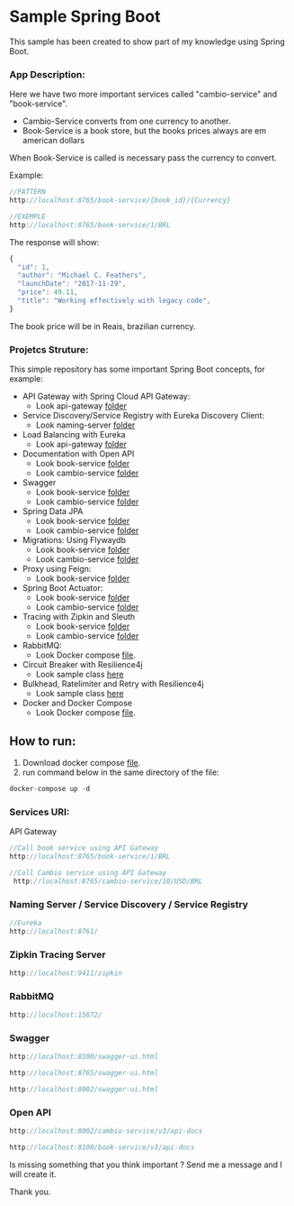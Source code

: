 # Sample Spring Boot

This sample has been created to show part of my knowledge using Spring Boot.

### App Description:

Here we have two more important services called "cambio-service" and "book-service".

- Cambio-Service converts from one currency to another.
- Book-Service is a book store, but the books prices always are em american dollars

When Book-Service is called is necessary pass the currency to convert.

 

Example:

```jsx
//PATTERN
http://localhost:8765/book-service/{book_id}/{Currency}

//EXEMPLE
http://localhost:8765/book-service/1/BRL
```

The response will show:

```jsx
{
  "id": 1,
  "author": "Michael C. Feathers",
  "launchDate": "2017-11-29",
  "price": 49.11,
  "title": "Working effectively with legacy code",
}
```

The book price will be in Reais, brazilian currency. 

### Projetcs Struture:

This simple repository has some important Spring Boot concepts, for example:

 

- API Gateway with Spring Cloud API Gateway:
    - Look api-gateway [folder](https://github.com/jeremiasrg/sample-springboot/tree/main/api-gateway)
- Service Discovery/Service Registry with Eureka Discovery Client:
    - Look naming-server [folder](https://github.com/jeremiasrg/sample-springboot/tree/main/naming-server)
- Load Balancing with Eureka
    - Look api-gateway [folder](https://github.com/jeremiasrg/sample-springboot/tree/main/api-gateway)
- Documentation with Open API
    - Look book-service [folder](https://github.com/jeremiasrg/sample-springboot/tree/main/book-service)
    - Look cambio-service [folder](https://github.com/jeremiasrg/sample-springboot/tree/main/cambio-service)
- Swagger
    - Look book-service [folder](https://github.com/jeremiasrg/sample-springboot/tree/main/book-service)
    - Look cambio-service [folder](https://github.com/jeremiasrg/sample-springboot/tree/main/cambio-service)
- Spring Data JPA
    - Look book-service [folder](https://github.com/jeremiasrg/sample-springboot/tree/main/book-service)
    - Look cambio-service [folder](https://github.com/jeremiasrg/sample-springboot/tree/main/cambio-service)
- Migrations: Using Flywaydb
    - Look book-service [folder](https://github.com/jeremiasrg/sample-springboot/tree/main/book-service)
    - Look cambio-service [folder](https://github.com/jeremiasrg/sample-springboot/tree/main/cambio-service)
- Proxy using Feign:
    - Look book-service [folder](https://github.com/jeremiasrg/sample-springboot/tree/main/book-service)
- Spring Boot Actuator:
    - Look book-service [folder](https://github.com/jeremiasrg/sample-springboot/tree/main/book-service)
    - Look cambio-service [folder](https://github.com/jeremiasrg/sample-springboot/tree/main/cambio-service)
- Tracing with Zipkin and Sleuth
    - Look book-service [folder](https://github.com/jeremiasrg/sample-springboot/tree/main/book-service)
    - Look cambio-service [folder](https://github.com/jeremiasrg/sample-springboot/tree/main/cambio-service)
- RabbitMQ:
    - Look Docker compose [file](https://github.com/jeremiasrg/sample-springboot/blob/main/docker-compose.yml).
- Circuit Breaker with Resilience4j
    - Look sample class [here](https://github.com/jeremiasrg/sample-springboot/blob/main/book-service/src/main/java/br/com/jr/controller/FakeController.java) [](https://github.com/jeremiasrg/sample-springboot/tree/main/api-gateway)
- Bulkhead, Ratelimiter and Retry with Resilience4j
    - Look sample class [here](https://github.com/jeremiasrg/sample-springboot/blob/main/book-service/src/main/java/br/com/jr/controller/FakeController.java) [](https://github.com/jeremiasrg/sample-springboot/tree/main/api-gateway)
- Docker and Docker Compose
    - Look Docker compose [file](https://github.com/jeremiasrg/sample-springboot/blob/main/docker-compose.yml).

## How to run:

1. Download docker compose [file](https://github.com/jeremiasrg/sample-springboot/blob/main/docker-compose.yml).
2. run command below in the same directory of the file:

```jsx
docker-compose up -d
```

### Services URI:

API Gateway

```jsx
//Call book service using API Gateway
http://localhost:8765/book-service/1/BRL

//Call Cambio service using API Gateway
 http://localhost:8765/cambio-service/10/USD/BRL

```

### Naming Server / Service Discovery / Service Registry

```jsx
//Eureka
http://localhost:8761/
```

### Zipkin Tracing Server

```jsx
http://localhost:9411/zipkin
```

### RabbitMQ

```jsx
http://localhost:15672/
```

### Swagger

```jsx
http://localhost:8100/swagger-ui.html

http://localhost:8765/swagger-ui.html

http://localhost:8002/swagger-ui.html
```

### Open API

```jsx
http://localhost:8002/cambio-service/v3/api-docs

http://localhost:8100/book-service/v3/api-docs
```

Is missing something that you think important ? Send me a message and I will create it. 

Thank you.
